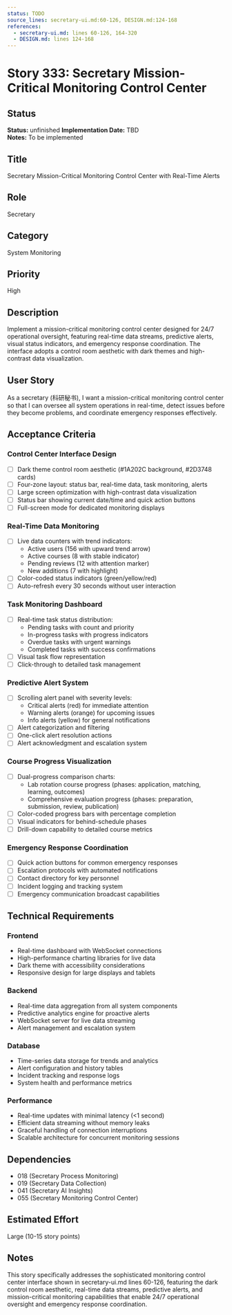 ```yaml
---
status: TODO
source_lines: secretary-ui.md:60-126, DESIGN.md:124-168
references:
  - secretary-ui.md: lines 60-126, 164-320
  - DESIGN.md: lines 124-168
---
```

# Story 333: Secretary Mission-Critical Monitoring Control Center

## Status
**Status:** unfinished
**Implementation Date:** TBD  
**Notes:** To be implemented

## Title
Secretary Mission-Critical Monitoring Control Center with Real-Time Alerts

## Role
Secretary

## Category
System Monitoring

## Priority
High

## Description
Implement a mission-critical monitoring control center designed for 24/7 operational oversight, featuring real-time data streams, predictive alerts, visual status indicators, and emergency response coordination. The interface adopts a control room aesthetic with dark themes and high-contrast data visualization.

## User Story
As a secretary (科研秘书), I want a mission-critical monitoring control center so that I can oversee all system operations in real-time, detect issues before they become problems, and coordinate emergency responses effectively.

## Acceptance Criteria

### Control Center Interface Design
- [ ] Dark theme control room aesthetic (#1A202C background, #2D3748 cards)
- [ ] Four-zone layout: status bar, real-time data, task monitoring, alerts
- [ ] Large screen optimization with high-contrast data visualization
- [ ] Status bar showing current date/time and quick action buttons
- [ ] Full-screen mode for dedicated monitoring displays

### Real-Time Data Monitoring
- [ ] Live data counters with trend indicators:
  - Active users (156 with upward trend arrow)
  - Active courses (8 with stable indicator)
  - Pending reviews (12 with attention marker)
  - New additions (7 with highlight)
- [ ] Color-coded status indicators (green/yellow/red)
- [ ] Auto-refresh every 30 seconds without user interaction

### Task Monitoring Dashboard
- [ ] Real-time task status distribution:
  - Pending tasks with count and priority
  - In-progress tasks with progress indicators
  - Overdue tasks with urgent warnings
  - Completed tasks with success confirmations
- [ ] Visual task flow representation
- [ ] Click-through to detailed task management

### Predictive Alert System
- [ ] Scrolling alert panel with severity levels:
  - Critical alerts (red) for immediate attention
  - Warning alerts (orange) for upcoming issues
  - Info alerts (yellow) for general notifications
- [ ] Alert categorization and filtering
- [ ] One-click alert resolution actions
- [ ] Alert acknowledgment and escalation system

### Course Progress Visualization
- [ ] Dual-progress comparison charts:
  - Lab rotation course progress (phases: application, matching, learning, outcomes)
  - Comprehensive evaluation progress (phases: preparation, submission, review, publication)
- [ ] Color-coded progress bars with percentage completion
- [ ] Visual indicators for behind-schedule phases
- [ ] Drill-down capability to detailed course metrics

### Emergency Response Coordination
- [ ] Quick action buttons for common emergency responses
- [ ] Escalation protocols with automated notifications
- [ ] Contact directory for key personnel
- [ ] Incident logging and tracking system
- [ ] Emergency communication broadcast capabilities

## Technical Requirements

### Frontend
- Real-time dashboard with WebSocket connections
- High-performance charting libraries for live data
- Dark theme with accessibility considerations
- Responsive design for large displays and tablets

### Backend
- Real-time data aggregation from all system components
- Predictive analytics engine for proactive alerts
- WebSocket server for live data streaming
- Alert management and escalation system

### Database
- Time-series data storage for trends and analytics
- Alert configuration and history tables
- Incident tracking and response logs
- System health and performance metrics

### Performance
- Real-time updates with minimal latency (<1 second)
- Efficient data streaming without memory leaks
- Graceful handling of connection interruptions
- Scalable architecture for concurrent monitoring sessions

## Dependencies
- 018 (Secretary Process Monitoring)
- 019 (Secretary Data Collection)
- 041 (Secretary AI Insights)
- 055 (Secretary Monitoring Control Center)

## Estimated Effort
Large (10-15 story points)

## Notes
This story specifically addresses the sophisticated monitoring control center interface shown in secretary-ui.md lines 60-126, featuring the dark control room aesthetic, real-time data streams, predictive alerts, and mission-critical monitoring capabilities that enable 24/7 operational oversight and emergency response coordination.
